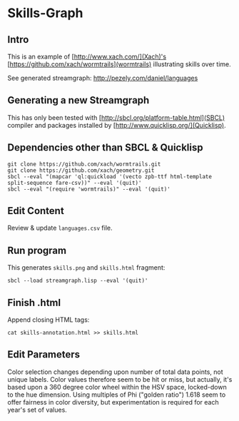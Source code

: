 Skills-Graph
============

## Intro
This is an example of [http://www.xach.com/](Xach)'s [https://github.com/xach/wormtrails](wormtrails) illustrating skills over time.

See generated streamgraph: http://pezely.com/daniel/languages

## Generating a new Streamgraph
This has only been tested with [http://sbcl.org/platform-table.html](SBCL) compiler and packages installed by [http://www.quicklisp.org/](Quicklisp).

## Dependencies other than SBCL & Quicklisp
    git clone https://github.com/xach/wormtrails.git
    git clone https://github.com/xach/geometry.git
    sbcl --eval "(mapcar 'ql:quickload '(vecto zpb-ttf html-template split-sequence fare-csv))" --eval '(quit)'
    sbcl --eval "(require 'wormtrails)" --eval '(quit)'

## Edit Content
Review & update `languages.csv` file.

## Run program
This generates `skills.png` and `skills.html` fragment:

    sbcl --load streamgraph.lisp --eval '(quit)'

## Finish .html
Append closing HTML tags:

    cat skills-annotation.html >> skills.html

## Edit Parameters
Color selection changes depending upon number of total data points, not
unique labels.  Color values therefore seem to be hit or miss, but actually,
it's based upon a 360 degree color wheel within the HSV space, locked-down
to the hue dimension.  Using multiples of Phi ("golden ratio") 1.618 seem to offer
fairness in color diversity, but experimentation is required for each year's
set of values.
